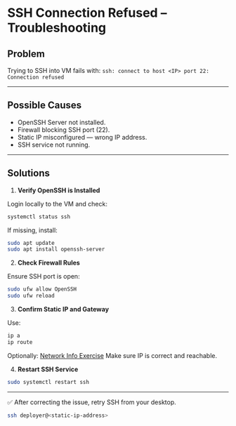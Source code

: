 # SSH Connection Refused – Troubleshooting

## Problem
Trying to SSH into VM fails with:
`ssh: connect to host <IP> port 22: Connection refused`

---

## Possible Causes

- OpenSSH Server not installed.
- Firewall blocking SSH port (22).
- Static IP misconfigured — wrong IP address.
- SSH service not running.

---

## Solutions

1. **Verify OpenSSH is Installed**

Login locally to the VM and check:
```bash
systemctl status ssh
```

If missing, install:
```bash
sudo apt update
sudo apt install openssh-server
```

2. **Check Firewall Rules**

Ensure SSH port is open:
```bash
sudo ufw allow OpenSSH
sudo ufw reload
```

3. **Confirm Static IP and Gateway**

Use:
```bash
ip a
ip route
```

Optionally: [Network Info Exercise](quick_network_check_script) 
Make sure IP is correct and reachable.

4. **Restart SSH Service**

```bash
sudo systemctl restart ssh
```

---

✅ After correcting the issue, retry SSH from your desktop.

```bash
ssh deployer@<static-ip-address>
```